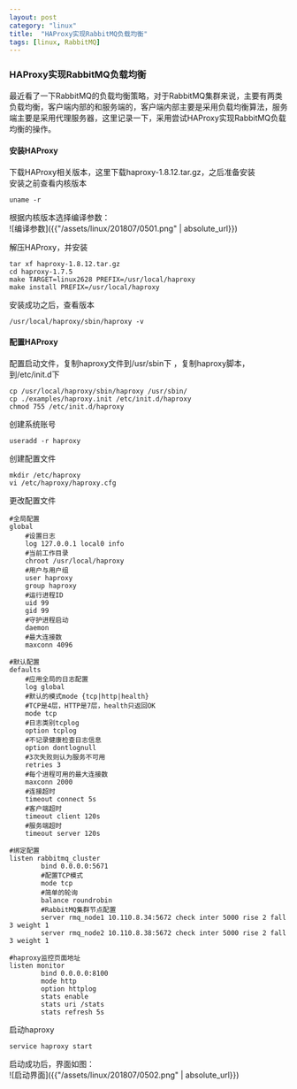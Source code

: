 ```yaml
---
layout: post
category: "linux"
title:  "HAProxy实现RabbitMQ负载均衡"
tags: [linux, RabbitMQ]
---
```


### HAProxy实现RabbitMQ负载均衡

最近看了一下RabbitMQ的负载均衡策略，对于RabbitMQ集群来说，主要有两类负载均衡，客户端内部的和服务端的，客户端内部主要是采用负载均衡算法，服务端主要是采用代理服务器，这里记录一下，采用尝试HAProxy实现RabbitMQ负载均衡的操作。

#### 安装HAProxy

下载HAProxy相关版本，这里下载haproxy-1.8.12.tar.gz，之后准备安装  
安装之前查看内核版本

	uname -r

根据内核版本选择编译参数：  
![编译参数]({{"/assets/linux/201807/0501.png" | absolute_url}})

解压HAProxy，并安装        

	tar xf haproxy-1.8.12.tar.gz
	cd haproxy-1.7.5
	make TARGET=linux2628 PREFIX=/usr/local/haproxy
	make install PREFIX=/usr/local/haproxy


安装成功之后，查看版本  

	/usr/local/haproxy/sbin/haproxy -v


#### 配置HAProxy

配置启动文件，复制haproxy文件到/usr/sbin下 ，复制haproxy脚本，到/etc/init.d下  

	cp /usr/local/haproxy/sbin/haproxy /usr/sbin/
	cp ./examples/haproxy.init /etc/init.d/haproxy
	chmod 755 /etc/init.d/haproxy

创建系统账号  

	useradd -r haproxy

创建配置文件  

	mkdir /etc/haproxy
	vi /etc/haproxy/haproxy.cfg

更改配置文件   

	#全局配置
	global
	    #设置日志
	    log 127.0.0.1 local0 info
	    #当前工作目录
	    chroot /usr/local/haproxy
	    #用户与用户组
	    user haproxy
	    group haproxy
	    #运行进程ID
	    uid 99
	    gid 99
	    #守护进程启动
	    daemon
	    #最大连接数
	    maxconn 4096
	
	#默认配置
	defaults
	    #应用全局的日志配置
	    log global
	    #默认的模式mode {tcp|http|health}
	    #TCP是4层，HTTP是7层，health只返回OK
	    mode tcp
	    #日志类别tcplog
	    option tcplog
	    #不记录健康检查日志信息
	    option dontlognull
	    #3次失败则认为服务不可用
	    retries 3
	    #每个进程可用的最大连接数
	    maxconn 2000
	    #连接超时
	    timeout connect 5s
	    #客户端超时
	    timeout client 120s
	    #服务端超时
	    timeout server 120s
	
	#绑定配置
	listen rabbitmq_cluster 
	        bind 0.0.0.0:5671
	        #配置TCP模式
	        mode tcp
	        #简单的轮询
	        balance roundrobin
	        #RabbitMQ集群节点配置
	        server rmq_node1 10.110.8.34:5672 check inter 5000 rise 2 fall 3 weight 1
	        server rmq_node2 10.110.8.38:5672 check inter 5000 rise 2 fall 3 weight 1
	
	#haproxy监控页面地址
	listen monitor 
	        bind 0.0.0.0:8100
	        mode http
	        option httplog
	        stats enable
	        stats uri /stats
	        stats refresh 5s


启动haproxy  

	service haproxy start

启动成功后，界面如图：  
![启动界面]({{"/assets/linux/201807/0502.png" | absolute_url}})